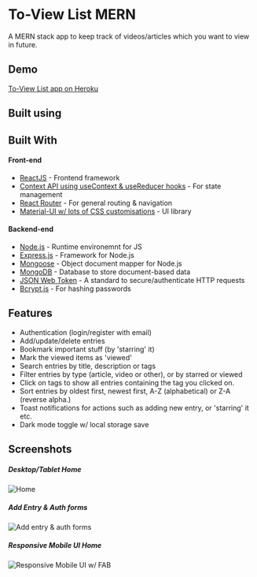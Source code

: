 # To-View List MERN

A MERN stack app to keep track of videos/articles which you want to view in future.

## Demo

[To-View List app on Heroku](https://github.com/amand33p)

## Built using

## Built With

#### Front-end
- [ReactJS](https://reactjs.org/) - Frontend framework
- [Context API using useContext & useReducer hooks](https://reactjs.org/docs/context.html) - For state management
- [React Router](https://reactrouter.com/) - For general routing & navigation
- [Material-UI w/ lots of CSS customisations](https://material-ui.com/) - UI library

#### Backend-end
- [Node.js](https://nodejs.org/en/) - Runtime environemnt for JS
- [Express.js](https://expressjs.com/) - Framework for Node.js
- [Mongoose](https://mongoosejs.com/) - Object document mapper for Node.js
- [MongoDB](https://www.mongodb.com/) - Database to store document-based data
- [JSON Web Token](https://jwt.io/) - A standard to secure/authenticate HTTP requests
- [Bcrypt.js](https://www.npmjs.com/package/bcryptjs) - For hashing passwords


## Features

- Authentication (login/register with email)
- Add/update/delete entries
- Bookmark important stuff (by 'starring' it)
- Mark the viewed items as 'viewed'
- Search entries by title, description or tags
- Filter entries by type (article, video or other), or by starred or viewed
- Click on tags to show all entries containing the tag you clicked on.
- Sort entries by oldest first, newest first, A-Z (alphabetical) or Z-A (reverse alpha.)
- Toast notifications for actions such as adding new entry, or 'starring' it etc.
- Dark mode toggle w/ local storage save

## Screenshots

##### Desktop/Tablet Home

![Home](https://github.com/amand33p/to-view-list-mern/blob/master/screenshots/desktop-home.png)

##### Add Entry & Auth forms

![Add entry & auth forms](https://github.com/amand33p/to-view-list-mern/blob/master/screenshots/forms.png)

##### Responsive Mobile UI Home

![Responsive Mobile UI w/ FAB](https://github.com/amand33p/to-view-list-mern/blob/master/screenshots/mobile-ui.png)

